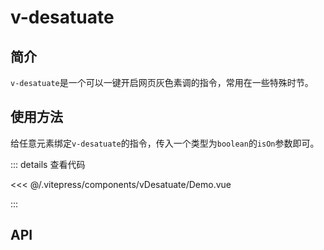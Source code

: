 # v-desatuate

## 简介

`v-desatuate`是一个可以一键开启网页灰色素调的指令，常用在一些特殊时节。

## 使用方法

给任意元素绑定`v-desatuate`的指令，传入一个类型为`boolean`的`isOn`参数即可。

<Demo />

::: details 查看代码

<<< @/.vitepress/components/vDesatuate/Demo.vue

:::

## API

<ApiTable :data="data" />

<script setup>
    import Demo from "../.vitepress/components/vDesatuate/Demo.vue"
    import ApiTable from "../.vitepress/components/ApiTable.vue"

    const data = [
        {
            name: "isOn",
            required: true,
            description: "控制是否开启灰色素调模式",
            type: 'boolean',
            default: 'false'
        }
    ]
</script>
